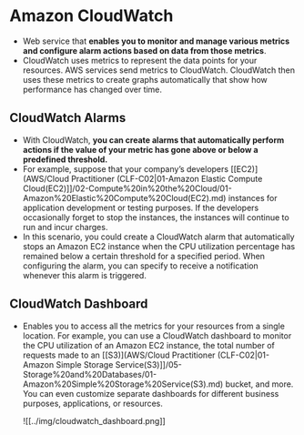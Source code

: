 # Amazon CloudWatch
- Web service that **enables you to monitor and manage various metrics and configure alarm actions based on data from those metrics**.
- CloudWatch uses metrics to represent the data points for your resources. AWS services send metrics to CloudWatch. CloudWatch then uses these metrics to create graphs automatically that show how performance has changed over time.

## CloudWatch Alarms
- With CloudWatch, **you can create alarms that automatically perform actions if the value of your metric has gone above or below a predefined threshold.**
- For example, suppose that your company’s developers [[EC2)](AWS/Cloud Practitioner (CLF-C02|01-Amazon Elastic Compute Cloud(EC2)]]/02-Compute%20in%20the%20Cloud/01-Amazon%20Elastic%20Compute%20Cloud(EC2).md) instances for application development or testing purposes. If the developers occasionally forget to stop the instances, the instances will continue to run and incur charges. 
- In this scenario, you could create a CloudWatch alarm that automatically stops an Amazon EC2 instance when the CPU utilization percentage has remained below a certain threshold for a specified period. When configuring the alarm, you can specify to receive a notification whenever this alarm is triggered.

## CloudWatch Dashboard
- Enables you to access all the metrics for your resources from a single location. For example, you can use a CloudWatch dashboard to monitor the CPU utilization of an Amazon EC2 instance, the total number of requests made to an [[S3)](AWS/Cloud Practitioner (CLF-C02|01-Amazon Simple Storage Service(S3)]]/05-Storage%20and%20Databases/01-Amazon%20Simple%20Storage%20Service(S3).md) bucket, and more. You can even customize separate dashboards for different business purposes, applications, or resources.

	![[../img/cloudwatch_dashboard.png]]